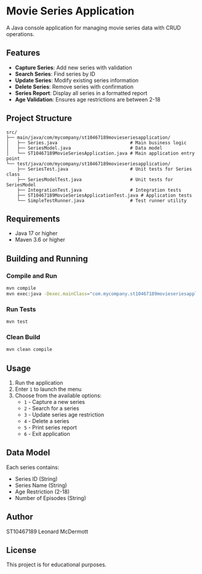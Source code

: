 # Movie Series Application

A Java console application for managing movie series data with CRUD operations.

## Features

- **Capture Series**: Add new series with validation
- **Search Series**: Find series by ID
- **Update Series**: Modify existing series information
- **Delete Series**: Remove series with confirmation
- **Series Report**: Display all series in a formatted report
- **Age Validation**: Ensures age restrictions are between 2-18

## Project Structure

```
src/
├── main/java/com/mycompany/st10467189movieseriesapplication/
│   ├── Series.java                           # Main business logic
│   ├── SeriesModel.java                      # Data model
│   └── ST10467189MovieSeriesApplication.java # Main application entry point
└── test/java/com/mycompany/st10467189movieseriesapplication/
    ├── SeriesTest.java                       # Unit tests for Series class
    ├── SeriesModelTest.java                  # Unit tests for SeriesModel
    ├── IntegrationTest.java                  # Integration tests
    ├── ST10467189MovieSeriesApplicationTest.java # Application tests
    └── SimpleTestRunner.java                 # Test runner utility
```

## Requirements

- Java 17 or higher
- Maven 3.6 or higher

## Building and Running

### Compile and Run
```bash
mvn compile
mvn exec:java -Dexec.mainClass="com.mycompany.st10467189movieseriesapplication.ST10467189MovieSeriesApplication"
```

### Run Tests
```bash
mvn test
```

### Clean Build
```bash
mvn clean compile
```

## Usage

1. Run the application
2. Enter `1` to launch the menu
3. Choose from the available options:
   - `1` - Capture a new series
   - `2` - Search for a series
   - `3` - Update series age restriction
   - `4` - Delete a series
   - `5` - Print series report
   - `6` - Exit application

## Data Model

Each series contains:
- Series ID (String)
- Series Name (String)
- Age Restriction (2-18)
- Number of Episodes (String)

## Author

ST10467189 Leonard McDermott

## License

This project is for educational purposes.
